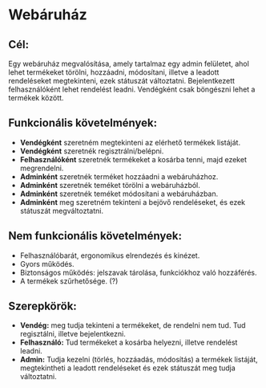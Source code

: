 # Webáruház

## Cél:
Egy webáruház megvalósítása, amely tartalmaz egy admin felületet, ahol lehet termékeket törölni, hozzáadni, módosítani, illetve a leadott rendeléseket megtekinteni, ezek státuszát változtatni. Bejelentkezett felhasználóként lehet rendelést leadni. Vendégként csak böngészni lehet a termékek között.

## Funkcionális követelmények:
* **Vendégként** szeretném megtekinteni az elérhető termékek listáját.
* **Vendégként** szeretnék regisztrálni/belépni.
* **Felhasználóként** szeretnék termékeket a kosárba tenni, majd ezeket megrendelni.
* **Adminként** szeretnék terméket hozzáadni a webáruházhoz.
* **Adminként** szeretnék teméket törölni a webáruházból.
* **Adminként** szeretnék teméket módosítani a webáruházban.
* **Adminként** meg szeretném tekinteni a bejövő rendeléseket, és ezek státuszát megváltoztatni.

## Nem funkcionális követelmények:
* Felhasználóbarát, ergonomikus elrendezés és kinézet.
* Gyors működés.
* Biztonságos működés: jelszavak tárolása, funkciókhoz való hozzáférés.
* A termékek szűrhetősége. (?)

## Szerepkörök:
* **Vendég:** meg tudja tekinteni a termékeket, de rendelni nem tud. Tud regisztálni, illetve bejelentkezni.
* **Felhasználó:** Tud termékeket a kosárba helyezni, illetve rendelést leadni.
* **Admin:** Tudja kezelni (törlés, hozzáadás, módosítás) a termékek listáját, megtekintheti a leadott rendeléseket és ezek státuszát meg tudja változtatni.
